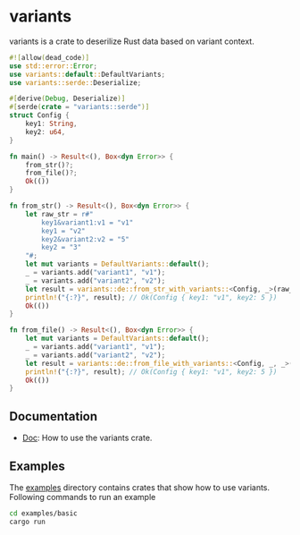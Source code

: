 # variants

variants is a crate to deserilize Rust data based on variant context.

```rust
#![allow(dead_code)]
use std::error::Error;
use variants::default::DefaultVariants;
use variants::serde::Deserialize;

#[derive(Debug, Deserialize)]
#[serde(crate = "variants::serde")]
struct Config {
    key1: String,
    key2: u64,
}

fn main() -> Result<(), Box<dyn Error>> {
    from_str()?;
    from_file()?;
    Ok(())
}

fn from_str() -> Result<(), Box<dyn Error>> {
    let raw_str = r#"
        key1&variant1:v1 = "v1"
        key1 = "v2"
        key2&variant2:v2 = "5"
        key2 = "3"
    "#;
    let mut variants = DefaultVariants::default();
    _ = variants.add("variant1", "v1");
    _ = variants.add("variant2", "v2");
    let result = variants::de::from_str_with_variants::<Config, _>(raw_str, &variants);
    println!("{:?}", result); // Ok(Config { key1: "v1", key2: 5 })
    Ok(())
}

fn from_file() -> Result<(), Box<dyn Error>> {
    let mut variants = DefaultVariants::default();
    _ = variants.add("variant1", "v1");
    _ = variants.add("variant2", "v2");
    let result = variants::de::from_file_with_variants::<Config, _, _>("basic.toml", &variants);
    println!("{:?}", result); // Ok(Config { key1: "v1", key2: 5 })
    Ok(())
}

```

## Documentation
  * [Doc](./docs/todo.txt): How to use the variants crate.


## Examples

The [examples](./examples) directory contains crates that show how to use variants. Following commands to run an example

```sh
cd examples/basic
cargo run
```